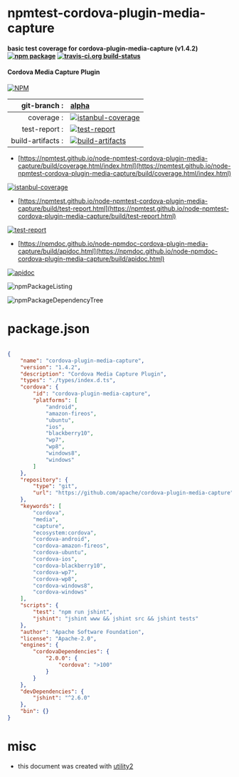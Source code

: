 # npmtest-cordova-plugin-media-capture

#### basic test coverage for  cordova-plugin-media-capture (v1.4.2)  [![npm package](https://img.shields.io/npm/v/npmtest-cordova-plugin-media-capture.svg?style=flat-square)](https://www.npmjs.org/package/npmtest-cordova-plugin-media-capture) [![travis-ci.org build-status](https://api.travis-ci.org/npmtest/node-npmtest-cordova-plugin-media-capture.svg)](https://travis-ci.org/npmtest/node-npmtest-cordova-plugin-media-capture)

#### Cordova Media Capture Plugin

[![NPM](https://nodei.co/npm/cordova-plugin-media-capture.png?downloads=true&downloadRank=true&stars=true)](https://www.npmjs.com/package/cordova-plugin-media-capture)

| git-branch : | [alpha](https://github.com/npmtest/node-npmtest-cordova-plugin-media-capture/tree/alpha)|
|--:|:--|
| coverage : | [![istanbul-coverage](https://npmtest.github.io/node-npmtest-cordova-plugin-media-capture/build/coverage.badge.svg)](https://npmtest.github.io/node-npmtest-cordova-plugin-media-capture/build/coverage.html/index.html)|
| test-report : | [![test-report](https://npmtest.github.io/node-npmtest-cordova-plugin-media-capture/build/test-report.badge.svg)](https://npmtest.github.io/node-npmtest-cordova-plugin-media-capture/build/test-report.html)|
| build-artifacts : | [![build-artifacts](https://npmtest.github.io/node-npmtest-cordova-plugin-media-capture/glyphicons_144_folder_open.png)](https://github.com/npmtest/node-npmtest-cordova-plugin-media-capture/tree/gh-pages/build)|

- [https://npmtest.github.io/node-npmtest-cordova-plugin-media-capture/build/coverage.html/index.html](https://npmtest.github.io/node-npmtest-cordova-plugin-media-capture/build/coverage.html/index.html)

[![istanbul-coverage](https://npmtest.github.io/node-npmtest-cordova-plugin-media-capture/build/screenCapture.buildCi.browser.%252Ftmp%252Fbuild%252Fcoverage.lib.html.png)](https://npmtest.github.io/node-npmtest-cordova-plugin-media-capture/build/coverage.html/index.html)

- [https://npmtest.github.io/node-npmtest-cordova-plugin-media-capture/build/test-report.html](https://npmtest.github.io/node-npmtest-cordova-plugin-media-capture/build/test-report.html)

[![test-report](https://npmtest.github.io/node-npmtest-cordova-plugin-media-capture/build/screenCapture.buildCi.browser.%252Ftmp%252Fbuild%252Ftest-report.html.png)](https://npmtest.github.io/node-npmtest-cordova-plugin-media-capture/build/test-report.html)

- [https://npmdoc.github.io/node-npmdoc-cordova-plugin-media-capture/build/apidoc.html](https://npmdoc.github.io/node-npmdoc-cordova-plugin-media-capture/build/apidoc.html)

[![apidoc](https://npmdoc.github.io/node-npmdoc-cordova-plugin-media-capture/build/screenCapture.buildCi.browser.%252Ftmp%252Fbuild%252Fapidoc.html.png)](https://npmdoc.github.io/node-npmdoc-cordova-plugin-media-capture/build/apidoc.html)

![npmPackageListing](https://npmtest.github.io/node-npmtest-cordova-plugin-media-capture/build/screenCapture.npmPackageListing.svg)

![npmPackageDependencyTree](https://npmtest.github.io/node-npmtest-cordova-plugin-media-capture/build/screenCapture.npmPackageDependencyTree.svg)



# package.json

```json

{
    "name": "cordova-plugin-media-capture",
    "version": "1.4.2",
    "description": "Cordova Media Capture Plugin",
    "types": "./types/index.d.ts",
    "cordova": {
        "id": "cordova-plugin-media-capture",
        "platforms": [
            "android",
            "amazon-fireos",
            "ubuntu",
            "ios",
            "blackberry10",
            "wp7",
            "wp8",
            "windows8",
            "windows"
        ]
    },
    "repository": {
        "type": "git",
        "url": "https://github.com/apache/cordova-plugin-media-capture"
    },
    "keywords": [
        "cordova",
        "media",
        "capture",
        "ecosystem:cordova",
        "cordova-android",
        "cordova-amazon-fireos",
        "cordova-ubuntu",
        "cordova-ios",
        "cordova-blackberry10",
        "cordova-wp7",
        "cordova-wp8",
        "cordova-windows8",
        "cordova-windows"
    ],
    "scripts": {
        "test": "npm run jshint",
        "jshint": "jshint www && jshint src && jshint tests"
    },
    "author": "Apache Software Foundation",
    "license": "Apache-2.0",
    "engines": {
        "cordovaDependencies": {
            "2.0.0": {
                "cordova": ">100"
            }
        }
    },
    "devDependencies": {
        "jshint": "^2.6.0"
    },
    "bin": {}
}
```



# misc
- this document was created with [utility2](https://github.com/kaizhu256/node-utility2)
